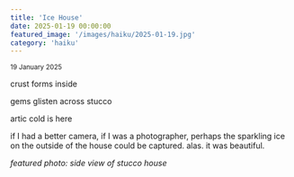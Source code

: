 ```yaml
---
title: 'Ice House'
date: 2025-01-19 00:00:00
featured_image: '/images/haiku/2025-01-19.jpg'
category: 'haiku'
---
```

<small>19 January 2025</small>

crust forms inside

gems glisten across stucco

artic cold is here



if I had a better camera, if I was a photographer, perhaps the sparkling ice on the outside of the house could be captured. alas. it was beautiful.





*featured photo: side view of stucco house*